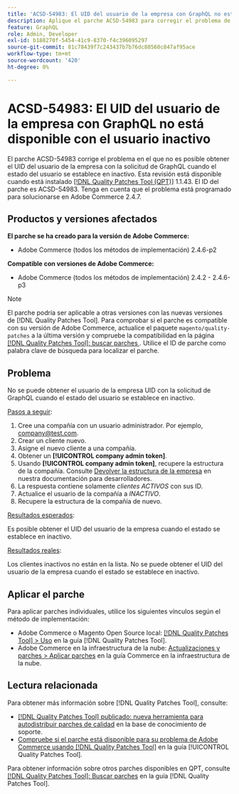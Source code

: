 ```yaml
---
title: 'ACSD-54983: El UID del usuario de la empresa con GraphQL no está disponible con el usuario inactivo'
description: Aplique el parche ACSD-54983 para corregir el problema de Adobe Commerce en el que no es posible obtener el UID del usuario de la empresa con la solicitud de GraphQL cuando el estado del usuario se establece en inactivo.
feature: GraphQL
role: Admin, Developer
exl-id: b188270f-5454-41c9-8370-f4c396095297
source-git-commit: 81c78439f7c243437b7b76dc80560c847af95ace
workflow-type: tm+mt
source-wordcount: '420'
ht-degree: 0%

---
```


# ACSD-54983: El UID del usuario de la empresa con GraphQL no está disponible con el usuario inactivo

El parche ACSD-54983 corrige el problema en el que no es posible obtener el UID del usuario de la empresa con la solicitud de GraphQL cuando el estado del usuario se establece en inactivo. Esta revisión está disponible cuando está instalado [[!DNL Quality Patches Tool (QPT)]](https://experienceleague.adobe.com/es/docs/commerce-knowledge-base/kb/announcements/commerce-announcements/magento-quality-patches-released-new-tool-to-self-serve-quality-patches) 1.1.43. El ID del parche es ACSD-54983. Tenga en cuenta que el problema está programado para solucionarse en Adobe Commerce 2.4.7.

## Productos y versiones afectados

**El parche se ha creado para la versión de Adobe Commerce:**

* Adobe Commerce (todos los métodos de implementación) 2.4.6-p2

**Compatible con versiones de Adobe Commerce:**

* Adobe Commerce (todos los métodos de implementación) 2.4.2 - 2.4.6-p3

>[!NOTE]
>
>El parche podría ser aplicable a otras versiones con las nuevas versiones de [!DNL Quality Patches Tool]. Para comprobar si el parche es compatible con su versión de Adobe Commerce, actualice el paquete `magento/quality-patches` a la última versión y compruebe la compatibilidad en la página [[!DNL Quality Patches Tool]: buscar parches ](https://experienceleague.adobe.com/tools/commerce-quality-patches/index.html?lang=es). Utilice el ID de parche como palabra clave de búsqueda para localizar el parche.

## Problema

No se puede obtener el usuario de la empresa UID con la solicitud de GraphQL cuando el estado del usuario se establece en inactivo.

<u>Pasos a seguir</u>:

1. Cree una compañía con un usuario administrador. Por ejemplo, company@test.com.
1. Crear un cliente nuevo.
1. Asigne el nuevo cliente a una compañía.
1. Obtener un **[!UICONTROL company admin token]**.
1. Usando **[!UICONTROL company admin token]**, recupere la estructura de la compañía. Consulte [Devolver la estructura de la empresa](https://developer.adobe.com/commerce/webapi/graphql/schema/b2b/company/queries/company/#return-the-company-structure) en nuestra documentación para desarrolladores.
1. La respuesta contiene solamente *clientes ACTIVOS* con sus ID.
1. Actualice el usuario de la compañía a *INACTIVO*.
1. Recupere la estructura de la compañía de nuevo.

<u>Resultados esperados</u>:

Es posible obtener el UID del usuario de la empresa cuando el estado se establece en inactivo.

<u>Resultados reales</u>:

Los clientes inactivos no están en la lista. No se puede obtener el UID del usuario de la empresa cuando el estado se establece en inactivo.

## Aplicar el parche

Para aplicar parches individuales, utilice los siguientes vínculos según el método de implementación:

* Adobe Commerce o Magento Open Source local: [[!DNL Quality Patches Tool] > Uso](/help/tools/quality-patches-tool/usage.md) en la guía [!DNL Quality Patches Tool].
* Adobe Commerce en la infraestructura de la nube: [Actualizaciones y parches > Aplicar parches](https://experienceleague.adobe.com/docs/commerce-cloud-service/user-guide/develop/upgrade/apply-patches.html?lang=es) en la guía Commerce en la infraestructura de la nube.

## Lectura relacionada

Para obtener más información sobre [!DNL Quality Patches Tool], consulte:

* [[!DNL Quality Patches Tool] publicado: nueva herramienta para autodistribuir parches de calidad](https://experienceleague.adobe.com/es/docs/commerce-knowledge-base/kb/announcements/commerce-announcements/magento-quality-patches-released-new-tool-to-self-serve-quality-patches) en la base de conocimiento de soporte.
* [Compruebe si el parche está disponible para su problema de Adobe Commerce usando [!DNL Quality Patches Tool]](/help/tools/quality-patches-tool/patches-available-in-qpt/check-patch-for-magento-issue-with-magento-quality-patches.md) en la guía [!UICONTROL Quality Patches Tool].


Para obtener información sobre otros parches disponibles en QPT, consulte [[!DNL Quality Patches Tool]: Buscar parches](https://experienceleague.adobe.com/tools/commerce-quality-patches/index.html?lang=es) en la guía [!DNL Quality Patches Tool].
